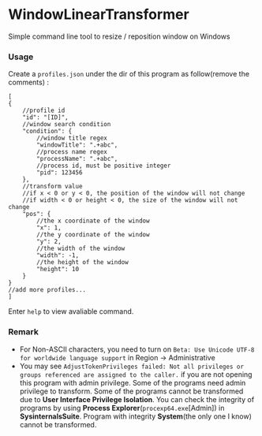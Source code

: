 # WindowLinearTransformer
Simple command line tool to resize / reposition window on Windows

### Usage

Create a `profiles.json` under the dir of this program as follow(remove the comments) :

```jsonc
[
{
    //profile id
    "id": "[ID]",
    //window search condition
    "condition": {
        //window title regex
        "windowTitle": ".+abc",
        //process name regex
        "processName": ".+abc",
        //process id, must be positive integer
        "pid": 123456
    },
    //transform value
    //if x < 0 or y < 0, the position of the window will not change
    //if width < 0 or height < 0, the size of the window will not change
    "pos": {
        //the x coordinate of the window
        "x": 1,
        //the y coordinate of the window
        "y": 2,
        //the width of the window
        "width": -1,
        //the height of the window
        "height": 10
    }
}
//add more profiles...
]
```

Enter `help` to view avaliable command.


### Remark
- For Non-ASCII characters, you need to turn on `Beta: Use Unicode UTF-8 for worldwide language support` in Region -> Administrative
- You may see `AdjustTokenPrivileges failed: Not all privileges or groups referenced are assigned to the caller.` if you are not opening this program with admin privilege. Some of the programs need admin privilege to transform. Some of the programs cannot be transformed due to **User Interface Privilege Isolation**. You can check the integrity of programs by using **Process Explorer**(`procexp64.exe`[Admin]) in **SysinternalsSuite**. Program with integrity **System**(the only one I know) cannot be transformed.